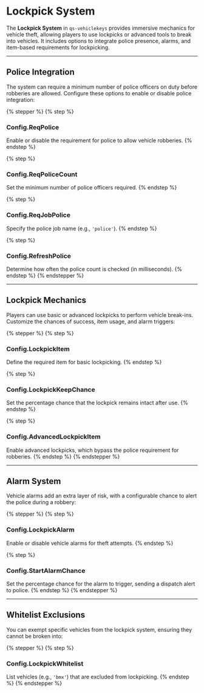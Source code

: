 # Lockpick System

The **Lockpick System** in `qs-vehiclekeys` provides immersive mechanics for vehicle theft, allowing players to use lockpicks or advanced tools to break into vehicles. It includes options to integrate police presence, alarms, and item-based requirements for lockpicking.

***

## Police Integration

The system can require a minimum number of police officers on duty before robberies are allowed. Configure these options to enable or disable police integration:

{% stepper %}
{% step %}
### **Config.ReqPolice**

Enable or disable the requirement for police to allow vehicle robberies.
{% endstep %}

{% step %}
### **Config.ReqPoliceCount**

Set the minimum number of police officers required.
{% endstep %}

{% step %}
### **Config.ReqJobPolice**

Specify the police job name (e.g., `'police'`).
{% endstep %}

{% step %}
### **Config.RefreshPolice**

Determine how often the police count is checked (in milliseconds).
{% endstep %}
{% endstepper %}

***

## Lockpick Mechanics

Players can use basic or advanced lockpicks to perform vehicle break-ins. Customize the chances of success, item usage, and alarm triggers:

{% stepper %}
{% step %}
### **Config.LockpickItem**

Define the required item for basic lockpicking.
{% endstep %}

{% step %}
### **Config.LockpickKeepChance**

Set the percentage chance that the lockpick remains intact after use.
{% endstep %}

{% step %}
### **Config.AdvancedLockpickItem**

Enable advanced lockpicks, which bypass the police requirement for robberies.
{% endstep %}
{% endstepper %}

***

## Alarm System

Vehicle alarms add an extra layer of risk, with a configurable chance to alert the police during a robbery:

{% stepper %}
{% step %}
### **Config.LockpickAlarm**

Enable or disable vehicle alarms for theft attempts.
{% endstep %}

{% step %}
### **Config.StartAlarmChance**

Set the percentage chance for the alarm to trigger, sending a dispatch alert to police.
{% endstep %}
{% endstepper %}

***

## Whitelist Exclusions

You can exempt specific vehicles from the lockpick system, ensuring they cannot be broken into:

{% stepper %}
{% step %}
### **Config.LockpickWhitelist**

List vehicles (e.g., `'bmx'`) that are excluded from lockpicking.
{% endstep %}
{% endstepper %}
